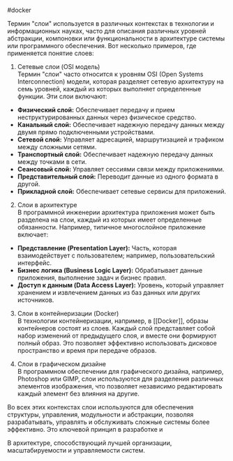 #docker 

Термин "слои" используется в различных контекстах в технологии и информационных науках, часто для описания различных уровней абстракции, компоновки или функциональности в архитектуре системы или программного обеспечения. Вот несколько примеров, где применяется понятие слоев:

1. Сетевые слои (OSI модель)  
Термин "слои" часто относится к уровням OSI (Open Systems Interconnection) модели, которая разделяет сетевую архитектуру на семь уровней, каждый из которых выполняет определенные функции. Эти слои включают:

- **Физический слой:** Обеспечивает передачу и прием неструктурированных данных через физическое средство.
- **Канальный слой:** Обеспечивает надежную передачу данных между двумя прямо подключенными устройствами.
- **Сетевой слой:** Управляет адресацией, маршрутизацией и трафиком между сложными сетями.
- **Транспортный слой:** Обеспечивает надежную передачу данных между точками в сети.
- **Сеансовый слой:** Управляет сессиями связи между приложениями.
- **Представительный слой:** Переводит данные из одного формата в другой.
- **Прикладной слой:** Обеспечивает сетевые сервисы для приложений.

2. Слои в архитектуре  
В программной инженерии архитектура приложения может быть разделена на слои, каждый из которых имеет определенные обязанности. Например, типичное многослойное приложение включает:

- **Представление (Presentation Layer):** Часть, которая взаимодействует с пользователем; например, пользовательский интерфейс.
- **Бизнес логика (Business Logic Layer):** Обрабатывает данные приложения, выполнение задач и бизнес правил.
- **Доступ к данным (Data Access Layer):** Уровень, который управляет хранением и извлечением данных из баз данных или других источников.

3. Слои в контейнеризации (Docker)  
В технологии контейнеризации, например, в [[Docker]], образы контейнеров состоят из слоев. Каждый слой представляет собой набор изменений от предыдущего слоя, и вместе они формируют полный образ. Это позволяет эффективно использовать дисковое пространство и время при передаче образов.

4. Слои в графическом дизайне  
В программном обеспечении для графического дизайна, например, Photoshop или GIMP, слои используются для разделения различных элементов изображения, что позволяет независимо редактировать каждый элемент без влияния на другие.

Во всех этих контекстах слои используются для обеспечения структуры, управления, модульности и абстракции, позволяя разрабатывать, управлять и обслуживать сложные системы более эффективно. Это ключевой принцип в разработке и

В архитектуре, способствующий лучшей организации, масштабируемости и управляемости систем.